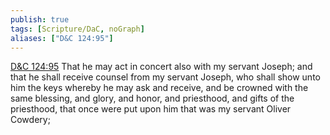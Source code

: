 ```yaml
---
publish: true
tags: [Scripture/DaC, noGraph]
aliases: ["D&C 124:95"]
---
```

[D&C 124:95](https://churchofjesuschrist.org/study/scriptures/dc-testament/dc/124?lang=eng&id=p95#p95) That he may act in concert also with my servant Joseph; and that he shall receive counsel from my servant Joseph, who shall show unto him the keys whereby he may ask and receive, and be crowned with the same blessing, and glory, and honor, and priesthood, and gifts of the priesthood, that once were put upon him that was my servant Oliver Cowdery;
